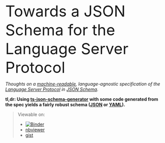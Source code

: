 <div style="font-size: 48px;">Towards a JSON Schema for the Language Server Protocol</div>

_Thoughts on a [machine-readable][], language-agnostic specification of the
[Language Server Protocol][] in [JSON Schema][]._

**tl,dr: Using [ts-json-schema-generator][] with some code generated from the spec yields a fairly robust schema ([JSON](./generated.protocol.schema.json) or [YAML](./generated.protocol.schema.yml)).**

[machine-readable]: https://github.com/microsoft/language-server-protocol/issues/67
[Language Server Protocol]: https://microsoft.github.io/language-server-protocol
[JSON Schema]: https://json-schema.org
[ts-json-schema-generator]: https://github.com/vega/ts-json-schema-generator

> Viewable on:
> - [![Binder](https://mybinder.org/badge_logo.svg)](https://mybinder.org/v2/gist/bollwyvl/7a128978b8ae89ab02bbd5b84d07a4b7/master?urlpath=lab%2Ftree%2FTowards%20a%20JSON%20Schema%20for%20the%20Language%20Server%20Protocol.ipynb)
> - [nbviewer](https://nbviewer.jupyter.org/gist/bollwyvl/7a128978b8ae89ab02bbd5b84d07a4b7/Towards%20a%20JSON%20Schema%20for%20the%20Language%20Server%20Protocol.ipynb)
> - [gist](https://gist.github.com/bollwyvl/7a128978b8ae89ab02bbd5b84d07a4b7)